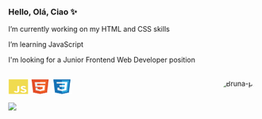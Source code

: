 ### Hello, Olá, Ciao ✨

 I’m currently working on my HTML and CSS skills <br>
 
 I’m learning JavaScript  <br>
 
 I'm looking for a Junior Frontend Web Developer position <br> 
 
 <div style="display: inline_block"><br>
  <img align="center" alt="Js" height="30" width="40" src="https://raw.githubusercontent.com/devicons/devicon/master/icons/javascript/javascript-plain.svg">
  <img align="center" alt="HTML" height="30" width="40" src="https://raw.githubusercontent.com/devicons/devicon/master/icons/html5/html5-original.svg">
  <img align="center" alt="CSS" height="30" width="40" src="https://raw.githubusercontent.com/devicons/devicon/master/icons/css3/css3-original.svg">
  <img align="right" alt="Bruna-pic" height="150" style="border-radius:50px;" src="https://media.discordapp.net/attachments/801258636029984802/935946200891400212/Webp.net-gifmaker.gif?width=565&height=565">
</div>
</div><br> 

<div> 
  <a href= "https://www.linkedin.com/in/bruna-campos2022/"> <img src = "https://img.shields.io/badge/LinkedIn-0077B5?style=for-the-badge&logo=linkedin&logoColor=white"</a>
  <a href= "mailto:bruncamposuk@gmail.com"></a>
</div> 

